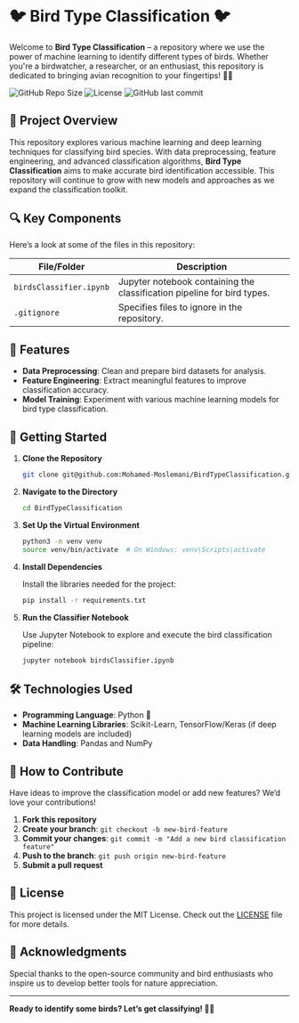 
# 🐦 Bird Type Classification 🐦

Welcome to **Bird Type Classification** – a repository where we use the power of machine learning to identify different types of birds. Whether you're a birdwatcher, a researcher, or an enthusiast, this repository is dedicated to bringing avian recognition to your fingertips! 🌲✨

![GitHub Repo Size](https://img.shields.io/github/repo-size/mohamed-moslemani/BirdTypeClassification)
![License](https://img.shields.io/github/license/mohamed-moslemani/BirdTypeClassification)
![GitHub last commit](https://img.shields.io/github/last-commit/mohamed-moslemani/BirdTypeClassification)

## 🌠 Project Overview

This repository explores various machine learning and deep learning techniques for classifying bird species. With data preprocessing, feature engineering, and advanced classification algorithms, **Bird Type Classification** aims to make accurate bird identification accessible. This repository will continue to grow with new models and approaches as we expand the classification toolkit.

## 🔍 Key Components

Here’s a look at some of the files in this repository:

| File/Folder            | Description                                                              |
|------------------------|--------------------------------------------------------------------------|
| `birdsClassifier.ipynb`| Jupyter notebook containing the classification pipeline for bird types.  |
| `.gitignore`           | Specifies files to ignore in the repository.                             |

## 📄 Features

- **Data Preprocessing**: Clean and prepare bird datasets for analysis.
- **Feature Engineering**: Extract meaningful features to improve classification accuracy.
- **Model Training**: Experiment with various machine learning models for bird type classification.

## 🔧 Getting Started

1. **Clone the Repository**

   ```bash
   git clone git@github.com:Mohamed-Moslemani/BirdTypeClassification.git
   ```

2. **Navigate to the Directory**

   ```bash
   cd BirdTypeClassification
   ```

3. **Set Up the Virtual Environment**

   ```bash
   python3 -m venv venv
   source venv/bin/activate  # On Windows: venv\Scripts\activate
   ```

4. **Install Dependencies**

   Install the libraries needed for the project:

   ```bash
   pip install -r requirements.txt
   ```

5. **Run the Classifier Notebook**

   Use Jupyter Notebook to explore and execute the bird classification pipeline:

   ```bash
   jupyter notebook birdsClassifier.ipynb
   ```

## 🛠️ Technologies Used

- **Programming Language**: Python 🐍
- **Machine Learning Libraries**: Scikit-Learn, TensorFlow/Keras (if deep learning models are included)
- **Data Handling**: Pandas and NumPy

## 🤔 How to Contribute

Have ideas to improve the classification model or add new features? We’d love your contributions!

1. **Fork this repository**
2. **Create your branch**: `git checkout -b new-bird-feature`
3. **Commit your changes**: `git commit -m "Add a new bird classification feature"`
4. **Push to the branch**: `git push origin new-bird-feature`
5. **Submit a pull request**

## 📝 License

This project is licensed under the MIT License. Check out the [LICENSE](LICENSE) file for more details.

## 🌌 Acknowledgments

Special thanks to the open-source community and bird enthusiasts who inspire us to develop better tools for nature appreciation.

---

**Ready to identify some birds? Let’s get classifying! 🦜🎉**
